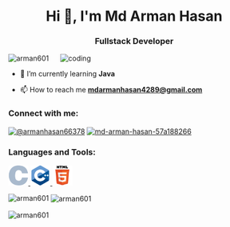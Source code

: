 <h1 align="center">Hi 👋, I'm Md Arman Hasan</h1>
<h3 align="center"> Fullstack Developer </h3>
<img align="right"alt="coding"width="400"src="https://user-images.githubusercontent.com/55389276/140866485-8fb1c876-9a8f-4d6a-98dc-08c4981eaf70.gif">

<p align="left"> <img src="https://komarev.com/ghpvc/?username=arman601&label=Profile%20views&color=0e75b6&style=flat" alt="arman601" /> </p>

- 🌱 I’m currently learning **Java**

- 📫 How to reach me **mdarmanhasan4289@gmail.com**

<h3 align="left">Connect with me:</h3>
<p align="left">
<a href="https://twitter.com/armanhasan66378" target="blank"><img align="center" src="https://raw.githubusercontent.com/rahuldkjain/github-profile-readme-generator/master/src/images/icons/Social/twitter.svg" alt="@armanhasan66378" height="30" width="40" /></a>
<a href="https://linkedin.com/in/md-arman-hasan-57a188266" target="blank"><img align="center" src="https://raw.githubusercontent.com/rahuldkjain/github-profile-readme-generator/master/src/images/icons/Social/linked-in-alt.svg" alt="md-arman-hasan-57a188266" height="30" width="40" /></a>

</p>

<h3 align="left">Languages and Tools:</h3>
<p align="left"> <a href="https://www.cprogramming.com/" target="_blank" rel="noreferrer"> <img src="https://raw.githubusercontent.com/devicons/devicon/master/icons/c/c-original.svg" alt="c" width="40" height="40"/> </a> <a href="https://www.w3schools.com/cpp/" target="_blank" rel="noreferrer"> <img src="https://raw.githubusercontent.com/devicons/devicon/master/icons/cplusplus/cplusplus-original.svg" alt="cplusplus" width="40" height="40"/> </a> <a href="https://www.w3.org/html/" target="_blank" rel="noreferrer"> <img src="https://raw.githubusercontent.com/devicons/devicon/master/icons/html5/html5-original-wordmark.svg" alt="html5" width="40" height="40"/> </a> </p>

<p><img align="left" src="https://github-readme-stats.vercel.app/api/top-langs?username=arman601&show_icons=true&locale=en&layout=compact" alt="arman601" /></p>

<p>&nbsp;<img align="center" src="https://github-readme-stats.vercel.app/api?username=arman601&show_icons=true&locale=en" alt="arman601" /></p>

<p><img align="center" src="https://github-readme-streak-stats.herokuapp.com/?user=arman601&" alt="arman601" /></p>
